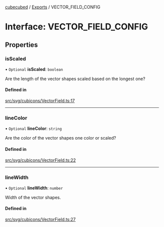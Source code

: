[cubecubed](/reference/README.md) / [Exports](/reference/modules.md) / VECTOR\_FIELD\_CONFIG

# Interface: VECTOR\_FIELD\_CONFIG

## Properties

### isScaled

• `Optional` **isScaled**: `boolean`

Are the length of the vector shapes scaled based on the longest one?

#### Defined in

[src/svg/cubicons/VectorField.ts:17](https://github.com/imaphatduc/cubecubed/blob/0c47e8e/src/svg/cubicons/VectorField.ts#L17)

___

### lineColor

• `Optional` **lineColor**: `string`

Are the color of the vector shapes one color or scaled?

#### Defined in

[src/svg/cubicons/VectorField.ts:22](https://github.com/imaphatduc/cubecubed/blob/0c47e8e/src/svg/cubicons/VectorField.ts#L22)

___

### lineWidth

• `Optional` **lineWidth**: `number`

Width of the vector shapes.

#### Defined in

[src/svg/cubicons/VectorField.ts:27](https://github.com/imaphatduc/cubecubed/blob/0c47e8e/src/svg/cubicons/VectorField.ts#L27)
